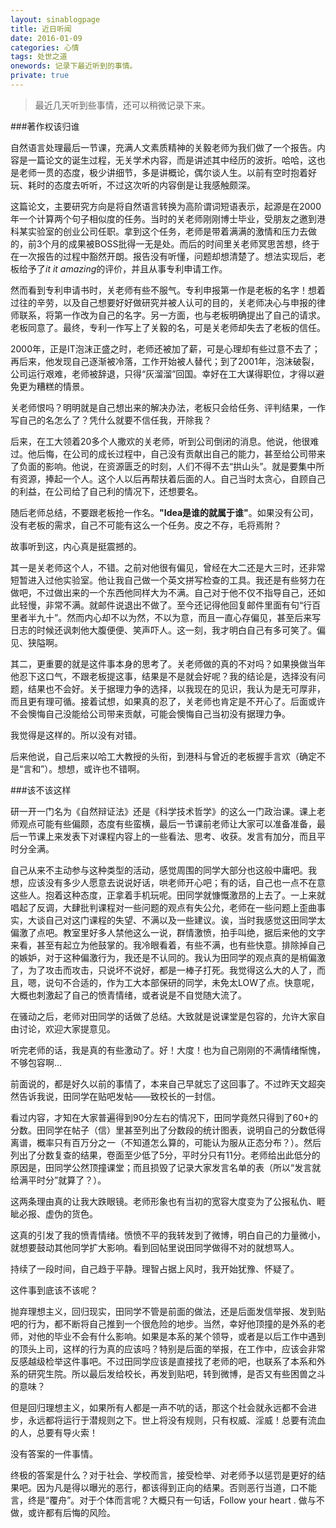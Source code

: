 ```yaml
---
layout: sinablogpage
title: 近日听闻
date: 2016-01-09
categories: 心情 
tags: 处世之道
onewords: 记录下最近听到的事情。
private: true
---
```

> 最近几天听到些事情，还可以稍微记录下来。

###著作权该归谁

自然语言处理最后一节课，充满人文素质精神的关毅老师为我们做了一个报告。内容是一篇论文的诞生过程，无关学术内容，而是讲述其中经历的波折。哈哈，这也是老师一贯的态度，极少讲细节，多是讲概论，偶尔谈人生。以前有空时抱着好玩、耗时的态度去听听，不过这次听的内容倒是让我感触颇深。

这篇论文，主要研究方向是将自然语言转换为高阶谓词短语表示，起源是在2000年一个计算两个句子相似度的任务。当时的关老师刚刚博士毕业，受朋友之邀到港科某实验室的创业公司任职。拿到这个任务，老师是带着满满的激情和压力去做的，前3个月的成果被BOSS批得一无是处。而后的时间里关老师冥思苦想，终于在一次报告的过程中豁然开朗。报告没有听懂，问题却想清楚了。想法实现后，老板给予了*it it amazing*的评价，并且从事专利申请工作。

然而看到专利申请书时，关老师有些不服气。专利申报第一作是老板的名字！想着过往的辛劳，以及自己想要好好做研究并被人认可的目的，关老师决心与申报的律师联系，将第一作改为自己的名字。另一方面，也与老板明确提出了自己的请求。老板同意了。最终，专利一作写上了关毅的名，可是关老师却失去了老板的信任。 

2000年，正是IT泡沫正盛之时，老师还被加了薪，可是心理却有些过意不去了；再后来，他发现自己逐渐被冷落，工作开始被人替代；到了2001年，泡沫破裂，公司运行艰难，老师被辞退，只得“灰溜溜”回国。幸好在工大谋得职位，才得以避免更为糟糕的情景。

关老师恨吗？明明就是自己想出来的解决办法，老板只会给任务、评判结果，一作写自己的名怎么了？凭什么就要不信任我，开除我？

后来，在工大领着20多个人撒欢的关老师，听到公司倒闭的消息。他说，他很难过。他后悔，在公司的成长过程中，自己没有贡献出自己的能力，甚至给公司带来了负面的影响。他说，在资源匮乏的时刻，人们不得不去“拱山头”。就是要集中所有资源，捧起一个人。这个人以后再帮扶着后面的人。自己当时太贪心，自顾自己的利益，在公司给了自己利的情况下，还想要名。

随后老师总结，不要跟老板抢一作名。**"Idea是谁的就属于谁"**。如果没有公司，没有老板的需求，自己不可能有这么一个任务。皮之不存，毛将焉附？

故事听到这，内心真是挺震撼的。

其一是关老师这个人，不错。之前对他很有偏见，曾经在大二还是大三时，还非常短暂进入过他实验室。他让我自己做一个英文拼写检查的工具。我还是有些努力在做吧，不过做出来的一个东西他同样大为不满。自己对于他不仅不指导自己，还如此轻慢，非常不满。就邮件说退出不做了。至今还记得他回复邮件里面有句“行百里者半九十”。然而内心却不以为然，不以为意，而且一直心存偏见，甚至后来写日志的时候还讽刺他大腹便便、笑声吓人。这一刻，我才明白自己有多可笑了。偏见、狭隘啊。

其二，更重要的就是这件事本身的思考了。关老师做的真的不对吗？如果换做当年他忍下这口气，不跟老板提这事，结果是不是就会好呢？我的结论是，选择没有问题，结果也不会好。关于据理力争的选择，以我现在的见识，我认为是无可厚非，而且更有理可循。接着试想，如果真的忍了，关老师也肯定是不开心了。后面或许不会懊悔自己没能给公司带来贡献，可能会懊悔自己当初没有据理力争。

我觉得是这样的。所以没有对错。

后来他说，自己后来以哈工大教授的头衔，到港科与曾近的老板握手言欢（确定不是“言和”）。想想，或许也不错啊。

###该不该这样

研一开一门名为《自然辩证法》还是《科学技术哲学》的这么一门政治课。课上老师观点可能有些偏颇，态度有些蛮横，最后一节课前老师让大家可以准备准备，最后一节课上来发表下对课程内容上的一些看法、思考、收获。发言有加分，而且平时分全满。

自己从来不主动参与这种类型的活动，感觉周围的同学大部分也这般中庸吧。我想，应该没有多少人愿意去说说好话，哄老师开心吧；有的话，自己也一点不在意这些人。抱着这种态度，正拿着手机玩呢。田同学就慷慨激昂的上去了。一上来就唱起了反调，大肆批判课程对一些问题的观点有失公允，老师在一些问题上歪曲事实，大谈自己对这门课程的失望、不满以及一些建议。诶，当时我感觉这田同学太偏激了点吧。教室里好多人禁他这么一说，群情激愤，拍手叫绝，据后来他的文字来看，甚至有起立为他鼓掌的。我冷眼看着，有些不满，也有些快意。排除掉自己的嫉妒，对于这种偏激行为，我还是不认同的。我认为田同学的观点真的是梢偏激了，为了攻击而攻击，只说坏不说好，都是一棒子打死。我觉得这么大的人了，而且，嗯，说句不合适的，作为工大本部保研的同学，未免太LOW了点。快意呢，大概也刺激起了自己的愤青情绪，或者说是不自觉随大流了。

在骚动之后，老师对田同学的话做了总结。大致就是说课堂是包容的，允许大家自由讨论，欢迎大家提意见。

听完老师的话，我是真的有些激动了。好！大度！也为自己刚刚的不满情绪惭愧，不够包容啊...

前面说的，都是好久以前的事情了，本来自己早就忘了这回事了。不过昨天文超突然告诉我说，田同学在贴吧发帖——致校长的一封信。

看过内容，才知在大家普遍得到90分左右的情况下，田同学竟然只得到了60+的分数。田同学在帖子（信）里甚至列出了分数段的统计图表，说明自己的分数低得离谱，概率只有百万分之一（不知道怎么算的，可能认为服从正态分布？）。然后列出了分数复查的结果，卷面至少低了5分，平时分只有11分。老师给出此低分的原因是，田同学公然顶撞课堂；而且损毁了记录大家发言名单的表（所以“发言就给满平时分”就算了？）。

这两条理由真的让我大跌眼镜。老师形象也有当初的宽容大度变为了公报私仇、睚眦必报、虚伪的货色。

这真的引发了我的愤青情绪。愤愤不平的我转发到了微博，明白自己的力量微小，就想要鼓动其他同学扩大影响。看到回帖里说田同学做得不对的就想骂人。

持续了一段时间，自己趋于平静。理智占据上风时，我开始犹豫、怀疑了。

这件事到底该不该呢？

抛弃理想主义，回归现实，田同学不管是前面的做法，还是后面发信举报、发到贴吧的行为，都不断将自己推到一个很危险的地步。当然，幸好他顶撞的是外系的老师，对他的毕业不会有什么影响。如果是本系的某个领导，或者是以后工作中遇到的顶头上司，这样的行为真的应该吗？特别是后面的举报，在工作中，应该会非常反感越级检举这件事吧。不过田同学应该是直接找了老师的吧，也联系了本系和外系的研究生院。所以最后发给校长，再发到贴吧，转到微博，是否又有些困兽之斗的意味？

但是回归理想主义，如果所有人都是一声不吭的话，那这个社会就永远都不会进步，永远都将运行于潜规则之下。世上将没有规则，只有权威、淫威！总要有流血的人，总要有导火索！

没有答案的一件事情。


终极的答案是什么？对于社会、学校而言，接受检举、对老师予以惩罚是更好的结果吧。因为凡是得以曝光的恶行，都该得到正向的结果。否则恶行当道，口不能言，终是“覆舟”。对于个体而言呢？大概只有一句话，Follow your heart . 做与不做，或许都有后悔的风险。
